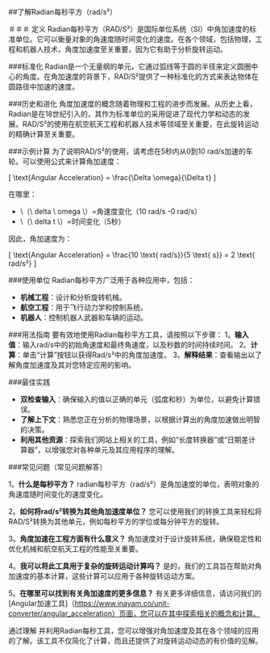 ##了解Radian每秒平方（rad/s²）

＃＃＃ 定义
Radian每秒平方（RAD/S²）是国际单位系统（SI）中角加速度的标准单位。它可以衡量对象的角速度随时间变化的速度。在各个领域，包括物理，工程和机器人技术，角度加速度至关重要，因为它有助于分析旋转运动。

###标准化
Radian是一个无量纲的单元，它通过弧线等于圆的半径来定义圆圈中心的角度。在角加速度的背景下，RAD/S²提供了一种标准化的方式来表达物体在圆路径中加速的速度。

###历史和进化
角度加速度的概念随着物理和工程的进步而发展。从历史上看，Radian是在18世纪引入的，其作为标准单位的采用促进了现代力学和动态的发展。RAD/S²的使用在航空航天工程和机器人技术等领域至关重要，在此旋转运动的精确计算至关重要。

###示例计算
为了说明RAD/S²的使用，请考虑在5秒内从0到10 rad/s加速的车轮。可以使用公式来计算角加速度：

\[ \text{Angular Acceleration} = \frac{\Delta \omega}{\Delta t} \]

在哪里：
-  \（\ delta \ omega \）=角速度变化（10 rad/s -0 rad/s）
-  \（\ delta t \）=时间变化（5秒）

因此，角加速度为：

\[ \text{Angular Acceleration} = \frac{10 \text{ rad/s}}{5 \text{ s}} = 2 \text{ rad/s²} \]

###使用单位
Radian每秒平方广泛用于各种应用中，包括：
-  **机械工程**：设计和分析旋转机械。
-  **航空工程**：用于飞行动力学和控制系统。
-  **机器人**：控制机器人武器和车辆的运动。

###用法指南
要有效地使用Radian每秒平方工具，请按照以下步骤：
1。**输入值**：输入rad/s中的初始角速度和最终角速度，以及秒数的时间持续时间。
2。**计算**：单击“计算”按钮以获得Rad/s²中的角度加速度。
3。**解释结果**：查看输出以了解角度加速度及其对您特定应用的影响。

###最佳实践
-  **双检查输入**：确保输入的值以正确的单元（弧度和秒）为单位，以避免计算错误。
-  **了解上下文**：熟悉您正在分析的物理场景，以根据计算出的角度加速做出明智的决策。
-  **利用其他资源**：探索我们网站上相关的工具，例如“长度转换器”或“日期差计算器”，以增强您对各种单元及其应用程序的理解。

###常见问题（常见问题解答）

1。**什么是每秒平方？**
radian每秒平方（rad/s²）是角加速度的单位，表明对象的角速度随时间变化的速度变化。

2。**如何将rad/s²转换为其他角加速度单位？**
您可以使用我们的转换工具来轻松将RAD/S²转换为其他单元，例如每秒平方的学位或每分钟平方的旋转。

3。**角度加速在工程方面有什么意义？**
角加速度对于设计旋转系统，确保稳定性和优化机械和航空航天工程的性能至关重要。

4。**我可以将此工具用于复杂的旋转运动计算吗？**
是的，我们的工具旨在帮助对角加速度的基本计算，这些计算可以应用于各种旋转运动方案。

5。**在哪里可以找到有关角加速度的更多信息？**
有关更多详细信息，请访问我们的[Angular加速工具]（https://www.inayam.co/unit-converter/angular_acceleration）页面，您可以在其中探索相关的概念和计算。

通过理解 并利用Radian每秒工具，您可以增强对角加速度及其在各个领域的应用的了解。该工具不仅简化了计算，而且还提供了对旋转运动动态的有价值的见解。